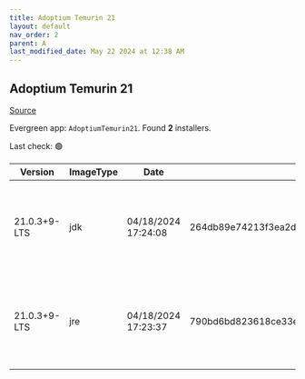```yaml
---
title: Adoptium Temurin 21
layout: default
nav_order: 2
parent: A
last_modified_date: May 22 2024 at 12:38 AM
---
```


## Adoptium Temurin 21

[Source](https://adoptium.net/)

Evergreen app: `AdoptiumTemurin21`. Found **2** installers.

Last check: 🟢

| Version      | ImageType | Date                | Checksum                                                         | Size      | Architecture | Type | URI                                                                                                                                                                                                                                                                |
| ------------ | --------- | ------------------- | ---------------------------------------------------------------- | --------- | ------------ | ---- | ------------------------------------------------------------------------------------------------------------------------------------------------------------------------------------------------------------------------------------------------------------------ |
| 21.0.3+9-LTS | jdk       | 04/18/2024 17:24:08 | 264db89e74213f3ea2d7b7379d1c2ac346797d03b4d88cbf4ce72c3ff96477a1 | 179679232 | x64          | msi  | [https://github.com/adoptium/temurin21-binaries/releases/download/jdk-21.0.3%2B9/OpenJDK21U-jdk_x64_windows_hotspot_21.0.3_9.msi](https://github.com/adoptium/temurin21-binaries/releases/download/jdk-21.0.3%2B9/OpenJDK21U-jdk_x64_windows_hotspot_21.0.3_9.msi) |
| 21.0.3+9-LTS | jre       | 04/18/2024 17:23:37 | 790bd6bd823618ce33e366294159282b92d3fcd41886e375fd4b876843e0d90f | 34918400  | x64          | msi  | [https://github.com/adoptium/temurin21-binaries/releases/download/jdk-21.0.3%2B9/OpenJDK21U-jre_x64_windows_hotspot_21.0.3_9.msi](https://github.com/adoptium/temurin21-binaries/releases/download/jdk-21.0.3%2B9/OpenJDK21U-jre_x64_windows_hotspot_21.0.3_9.msi) |
